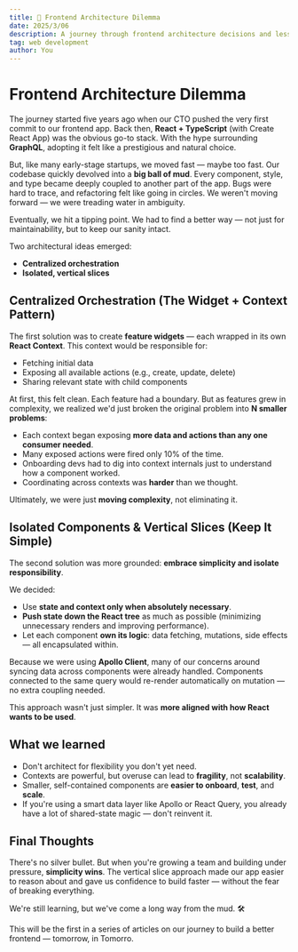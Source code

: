 ```yaml
---
title: 🤔 Frontend Architecture Dilemma
date: 2025/3/06
description: A journey through frontend architecture decisions and lessons learned.
tag: web development
author: You
---
```


# Frontend Architecture Dilemma

The journey started five years ago when our CTO pushed the very first commit to our frontend app. Back then, **React + TypeScript** (with Create React App) was the obvious go-to stack. With the hype surrounding **GraphQL**, adopting it felt like a prestigious and natural choice.

But, like many early-stage startups, we moved fast — maybe too fast. Our codebase quickly devolved into a **big ball of mud**. Every component, style, and type became deeply coupled to another part of the app. Bugs were hard to trace, and refactoring felt like going in circles. We weren't moving forward — we were treading water in ambiguity.

Eventually, we hit a tipping point. We had to find a better way — not just for maintainability, but to keep our sanity intact.

Two architectural ideas emerged:

- **Centralized orchestration**
- **Isolated, vertical slices**

## **Centralized Orchestration (The Widget + Context Pattern)**

The first solution was to create **feature widgets** — each wrapped in its own **React Context**. This context would be responsible for:

- Fetching initial data
- Exposing all available actions (e.g., create, update, delete)
- Sharing relevant state with child components

At first, this felt clean. Each feature had a boundary. But as features grew in complexity, we realized we'd just broken the original problem into **N smaller problems**:

- Each context began exposing **more data and actions than any one consumer needed**.
- Many exposed actions were fired only 10% of the time.
- Onboarding devs had to dig into context internals just to understand how a component worked.
- Coordinating across contexts was **harder** than we thought.

Ultimately, we were just **moving complexity**, not eliminating it.

## **Isolated Components & Vertical Slices (Keep It Simple)**

The second solution was more grounded: **embrace simplicity and isolate responsibility**.

We decided:

- Use **state and context only when absolutely necessary**.
- **Push state down the React tree** as much as possible (minimizing unnecessary renders and improving performance).
- Let each component **own its logic**: data fetching, mutations, side effects — all encapsulated within.

Because we were using **Apollo Client**, many of our concerns around syncing data across components were already handled. Components connected to the same query would re-render automatically on mutation — no extra coupling needed.

This approach wasn't just simpler. It was **more aligned with how React wants to be used**.

## What we learned

- Don't architect for flexibility you don't yet need.
- Contexts are powerful, but overuse can lead to **fragility**, not **scalability**.
- Smaller, self-contained components are **easier to onboard**, **test**, and **scale**.
- If you're using a smart data layer like Apollo or React Query, you already have a lot of shared-state magic — don't reinvent it.

## **Final Thoughts**

There's no silver bullet. But when you're growing a team and building under pressure, **simplicity wins**. The vertical slice approach made our app easier to reason about and gave us confidence to build faster — without the fear of breaking everything.

We're still learning, but we've come a long way from the mud. 🛠️

This will be the first in a series of articles on our journey to build a better frontend — tomorrow, in Tomorro.
